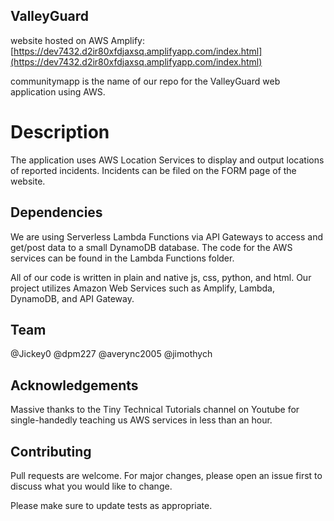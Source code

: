 ## ValleyGuard

website hosted on AWS Amplify: [https://dev7432.d2ir80xfdjaxsq.amplifyapp.com/index.html](https://dev7432.d2ir80xfdjaxsq.amplifyapp.com/index.html)

communitymapp is the name of our repo for the ValleyGuard web application using AWS. 

# Description

The application uses AWS Location Services to display and output locations of reported incidents. Incidents can be filed on the FORM page of the website.

## Dependencies

We are using Serverless Lambda Functions via API Gateways to access and 
get/post data to a small DynamoDB database. The code for the AWS services 
can be found in the Lambda Functions folder.

All of our code is written in plain and native js, css, python, and html. Our project utilizes
Amazon Web Services such as Amplify, Lambda, DynamoDB, and API Gateway.


## Team

@Jickey0
@dpm227
@averync2005
@jimothych

## Acknowledgements

Massive thanks to the Tiny Technical Tutorials channel on Youtube for 
single-handedly teaching us AWS services in less than an hour.

## Contributing

Pull requests are welcome. For major changes, please open an issue first
to discuss what you would like to change.

Please make sure to update tests as appropriate.
